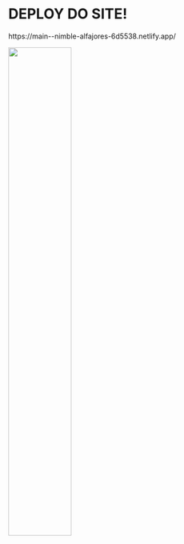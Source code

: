 <h1>DEPLOY DO SITE!</h1>
<P>https://main--nimble-alfajores-6d5538.netlify.app/</P>

[<img src="https://i.ytimg.com/vi/Hc79sDi3f0U/maxresdefault.jpg" width="50%">](https://youtu.be/-z89TbpqHpE)


